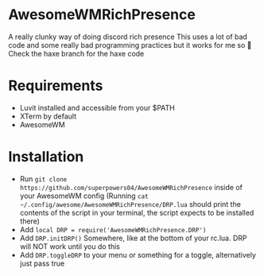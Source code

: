 # AwesomeWMRichPresence
A really clunky way of doing discord rich presence
This uses a lot of bad code and some really bad programming practices but it works for me so :shrug:
Check the haxe branch for the haxe code

# Requirements
* Luvit installed and accessible from your $PATH
* XTerm by default
* AwesomeWM

# Installation
* Run `git clone https://github.com/superpowers04/AwesomeWMRichPresence` inside of your AwesomeWM config
	(Running `cat ~/.config/awesome/AwesomeWMRichPresence/DRP.lua` should print the contents of the script in your terminal, the script expects to be installed there)
* Add `local DRP = require('AwesomeWMRichPresence.DRP')`
* Add `DRP.initDRP()` Somewhere, like at the bottom of your rc.lua. DRP will NOT work until you do this
* Add `DRP.toggleDRP` to your menu or something for a toggle, alternatively just pass true 
